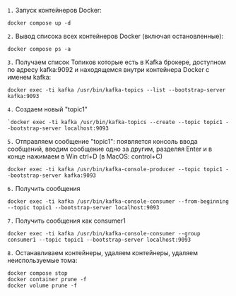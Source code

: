 `1.` Запуск контейнеров Docker:
```shell
docker compose up -d
```

`2.` Вывод списока всех контейнеров Docker (включая остановленные):
```shell
docker compose ps -a
```

`3.` Получаем список Топиков которые есть в Kafka брокере, доступном по адресу kafka:9092 и находящемся внутри контейнера Docker с именем kafka:
```shell
docker exec -ti kafka /usr/bin/kafka-topics --list --bootstrap-server kafka:9093
```

`4.` Создаем новый "topic1"
```shell
`docker exec -ti kafka /usr/bin/kafka-topics --create --topic topic1 --bootstrap-server localhost:9093
```

`5.` Отправляем сообщение "topic1": появляется консоль ввода сообщений, вводим сообщение одно за другим, разделяя Enter и в конце нажимаем в Win ctrl+D (в MacOS: control+C)
```shell
docker exec -ti kafka /usr/bin/kafka-console-producer --topic topic1 --bootstrap-server kafka:9093
```

`6.` Получить сообщения
```shell
docker exec -ti kafka /usr/bin/kafka-console-consumer --from-beginning --topic topic1 --bootstrap-server localhost:9093
```

`7.` Получить сообщения как consumer1
```shell
docker exec -ti kafka /usr/bin/kafka-console-consumer --group consumer1 --topic topic1 --bootstrap-server localhost:9093 
```

`8.` Останавливаем контейнеры, удаляем контейнеры, удаляем неиспользуемые тома:
```shell
docker compose stop
docker container prune -f
docker volume prune -f
```
